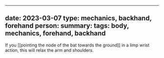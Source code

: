
---
date: 2023-03-07
type: mechanics, backhand, forehand
person: 
summary: 
tags: body, mechanics, forehand, backhand
---

If you [[pointing the node of the bat towards the ground]] in a limp wrist action, this will relax the arm and shoulders.

